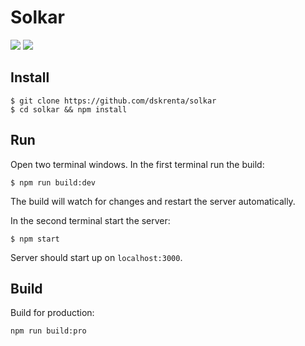 # Solkar

![](https://travis-ci.com/dskrenta/solkar.svg?token=oGTtYcN7HQigUsGJCspe&branch=master)
![](https://david-dm.org/dskrenta/solkar.svg)

## Install

```
$ git clone https://github.com/dskrenta/solkar
$ cd solkar && npm install
```

## Run

Open two terminal windows. In the first terminal run the build:

```
$ npm run build:dev
```
The build will watch for changes and restart the server automatically.

In the second terminal start the server:

```
$ npm start
```

Server should start up on `localhost:3000`.

## Build

Build for production:

```
npm run build:pro
```
